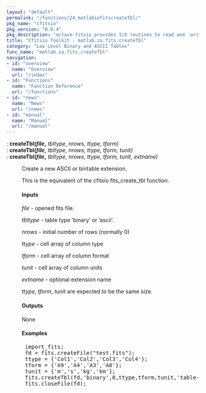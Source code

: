```yaml
---
layout: "default"
permalink: "/functions/24_matlabiofitscreateTbl/"
pkg_name: "cfitsio"
pkg_version: "0.0.4"
pkg_description: "octave-fitsio provides I/O routines to read and  write FITS (Flexible Image Transport System) files."
title: "Cfitsio Toolkit - matlab.io.fits.createTbl"
category: "Low Level Binary and ASCII Tables"
func_name: "matlab.io.fits.createTbl"
navigation:
- id: "overview"
  name: "Overview"
  url: "/index"
- id: "Functions"
  name: "Function Reference"
  url: "/functions"
- id: "news"
  name: "News"
  url: "/news"
- id: "manual"
  name: "Manual"
  url: "/manual"
---
```

<dl class="def">
<dt id="index-createTbl_0028file_002c"><span class="category">: </span><span><em></em> <strong>createTbl(<var>file</var>,</strong> <em><var>tbltype</var>, <var>nrows</var>, <var>ttype</var>, <var>tform</var>)</em><a href='#index-createTbl_0028file_002c' class='copiable-anchor'></a></span></dt>
<dt id="index-createTbl_0028file_002c-1"><span class="category">: </span><span><em></em> <strong>createTbl(<var>file</var>,</strong> <em><var>tbltype</var>, <var>nrows</var>, <var>ttype</var>, <var>tform</var>, <var>tunit</var>)</em><a href='#index-createTbl_0028file_002c-1' class='copiable-anchor'></a></span></dt>
<dt id="index-createTbl_0028file_002c-2"><span class="category">: </span><span><em></em> <strong>createTbl(<var>file</var>,</strong> <em><var>tbltype</var>, <var>nrows</var>, <var>ttype</var>, <var>tform</var>, <var>tunit</var>, <var>extname</var>)</em><a href='#index-createTbl_0028file_002c-2' class='copiable-anchor'></a></span></dt>
<dd><p>Create a new ASCII or bintable extension.
</p>
<p>This is the equivalent of the cfitsio fits_create_tbl function.
</p>
<span id="Inputs"></span><h4 class="subsubheading">Inputs</h4>
<p><var>file</var> - opened fits file.
</p>
<p><var>tbltype</var> - table type &rsquo;binary&rsquo; or &rsquo;ascii&rsquo;.
</p>
<p><var>nrows</var> - initial number of rows (normally 0)
</p>
<p><var>ttype</var> - cell array of column type
</p>
<p><var>tform</var> - cell array of column format
</p>
<p><var>tunit</var> - cell array of column units
</p>
<p><var>extname</var> - optional extension name
</p>
<p><var>ttype</var>, <var>tform</var>, <var>tunit</var> are expected to be the same size.
</p>
<span id="Outputs"></span><h4 class="subsubheading">Outputs</h4>
<p>None
</p>
<span id="Examples"></span><h4 class="subsubheading">Examples</h4>
<div class="example">
<pre class="example"> import_fits;
 fd = fits.createFile(&quot;test.fits&quot;);
 ttype = {'Col1','Col2','Col3','Col4'};
 tform = {'A9','A4','A3','A8'};
 tunit = {'m','s','kg','km'};
 fits.createTbl(fd,'binary',0,ttype,tform,tunit,'table-name');
 fits.closeFile(fd);
 </pre></div>
</dd></dl>
